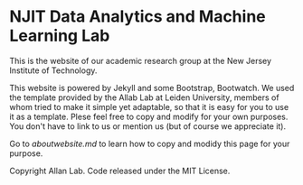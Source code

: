 # NJIT Data Analytics and Machine Learning Lab

This is the website of our academic research group at the New Jersey Institute of Technology.

This website is powered by Jekyll and some Bootstrap, Bootwatch. We used the template provided by the Allab Lab at Leiden University, members of whom tried to make it simple yet adaptable, so that it is easy for you to use it as a template. Plese feel free to copy and modify for your own purposes.  You don't have to link to us or mention us (but of course we appreciate it).

Go to *aboutwebsite.md*  to learn how to copy and modidy this page for your purpose. 


Copyright Allan Lab. Code released under the MIT License.

